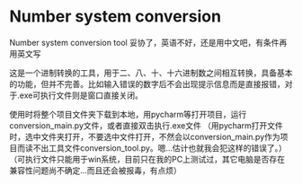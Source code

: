 # Number system conversion
Number system conversion tool
妥协了，英语不好，还是用中文吧，有条件再用英文写

这是一个进制转换的工具，用于二、八、十、十六进制数之间相互转换，具备基本的功能，但并不完善。比如输入错误的数字后不会出现提示信息而是直接报错，对于.exe可执行文件则是窗口直接关闭。

使用时将整个项目文件夹下载到本地，用pycharm等打开项目，运行conversion_main.py文件，或者直接双击执行.exe文件
（用pycharm打开文件时，选中文件夹打开，不要选中文件打开，不然会以conversion_main.py作为项目而读不出工具文件conversion_tool.py。嗯...估计也就我会犯这样的错误了。）
（可执行文件只能用于win系统，目前只在我的PC上测试过，其它电脑是否存在兼容性问题尚不确定...而且还会被报毒，有点烦）
